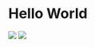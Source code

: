 # Hello World

![](http://github-profile-summary-cards.vercel.app/api/cards/most-commit-language?username=Shadowzzh&theme=ayu_mirage)
![](http://github-profile-summary-cards.vercel.app/api/cards/stats?username=Shadowzzh&theme=ayu_mirage)
